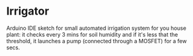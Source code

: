 # Irrigator

Arduino IDE sketch for small automated irrigation system for you house plant: it checks every
3 mins for soil humidity and if it's less that the threshold, it launches a pump
(connected through a MOSFET) for a few secs.
